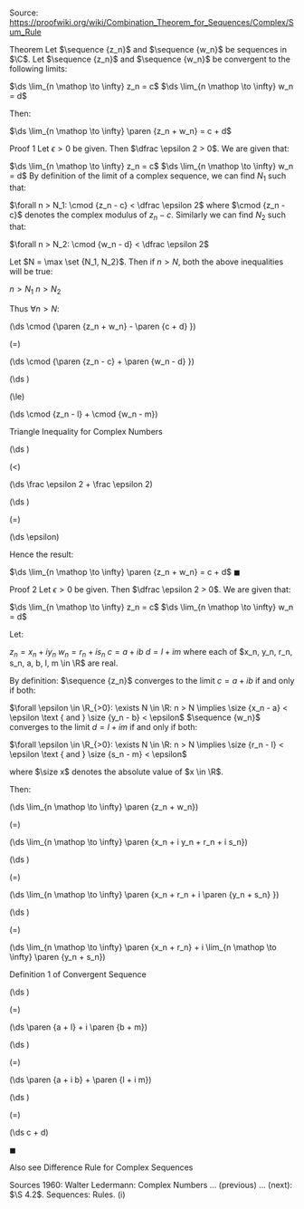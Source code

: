 # 

Source: https://proofwiki.org/wiki/Combination_Theorem_for_Sequences/Complex/Sum_Rule



Theorem
Let $\sequence {z_n}$ and $\sequence {w_n}$ be sequences in $\C$.
Let $\sequence {z_n}$ and $\sequence {w_n}$ be convergent to the following limits:

$\ds \lim_{n \mathop \to \infty} z_n = c$
$\ds \lim_{n \mathop \to \infty} w_n = d$

Then:

$\ds \lim_{n \mathop \to \infty} \paren {z_n + w_n} = c + d$


Proof 1
Let $\epsilon > 0$ be given.
Then $\dfrac \epsilon 2 > 0$.
We are given that:

$\ds \lim_{n \mathop \to \infty} z_n = c$
$\ds \lim_{n \mathop \to \infty} w_n = d$
By definition of the limit of a complex sequence, we can find $N_1$ such that:

$\forall n > N_1: \cmod {z_n - c} < \dfrac \epsilon 2$
where $\cmod {z_n - c}$ denotes the complex modulus of $z_n - c$.
Similarly we can find $N_2$ such that:

$\forall n > N_2: \cmod {w_n - d} < \dfrac \epsilon 2$

Let $N = \max \set {N_1, N_2}$.
Then if $n > N$, both the above inequalities will be true:

$n > N_1$
$n > N_2$

Thus $\forall n > N$:














\(\ds \cmod {\paren {z_n + w_n} - \paren {c + d} }\)

\(=\)







\(\ds \cmod {\paren {z_n - c} + \paren {w_n - d} }\)




















\(\ds \)

\(\le\)







\(\ds \cmod {z_n - l} + \cmod {w_n - m}\)





Triangle Inequality for Complex Numbers














\(\ds \)

\(<\)







\(\ds \frac \epsilon 2 + \frac \epsilon 2\)




















\(\ds \)

\(=\)







\(\ds \epsilon\)










Hence the result:

$\ds \lim_{n \mathop \to \infty} \paren {z_n + w_n} = c + d$
$\blacksquare$


Proof 2
Let $\epsilon > 0$ be given.
Then $\dfrac \epsilon 2 > 0$.
We are given that:

$\ds \lim_{n \mathop \to \infty} z_n = c$
$\ds \lim_{n \mathop \to \infty} w_n = d$

Let:

$z_n = x_n + i y_n$
$w_n = r_n + i s_n$
$c = a + i b$
$d = l + i m$
where each of $x_n, y_n, r_n, s_n, a, b, l, m \in \R$ are real.

By definition:
$\sequence {z_n}$ converges to the limit $c = a + i b$ if and only if both:

$\forall \epsilon \in \R_{>0}: \exists N \in \R: n > N \implies \size {x_n - a} < \epsilon \text { and } \size {y_n - b} < \epsilon$
$\sequence {w_n}$ converges to the limit $d = l + i m$ if and only if both:

$\forall \epsilon \in \R_{>0}: \exists N \in \R: n > N \implies \size {r_n - l} < \epsilon \text { and } \size {s_n - m} < \epsilon$

where $\size x$ denotes the absolute value of $x \in \R$.

Then:














\(\ds \lim_{n \mathop \to \infty} \paren {z_n + w_n}\)

\(=\)







\(\ds \lim_{n \mathop \to \infty} \paren {x_n + i y_n + r_n + i s_n}\)




















\(\ds \)

\(=\)







\(\ds \lim_{n \mathop \to \infty} \paren {x_n + r_n + i \paren {y_n + s_n} }\)




















\(\ds \)

\(=\)







\(\ds \lim_{n \mathop \to \infty} \paren {x_n + r_n} + i \lim_{n \mathop \to \infty} \paren {y_n + s_n}\)





Definition 1 of Convergent Sequence














\(\ds \)

\(=\)







\(\ds \paren {a + l} + i \paren {b + m}\)




















\(\ds \)

\(=\)







\(\ds \paren {a + i b} + \paren {l + i m}\)




















\(\ds \)

\(=\)







\(\ds c + d\)









$\blacksquare$


Also see
Difference Rule for Complex Sequences


Sources
1960: Walter Ledermann: Complex Numbers ... (previous) ... (next): $\S 4.2$. Sequences: Rules. $\text {(i)}$




